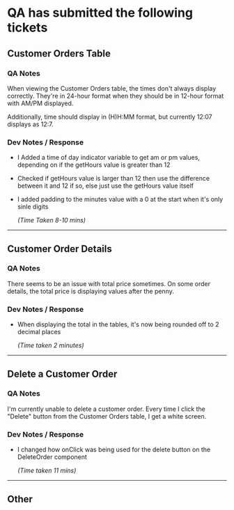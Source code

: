 # QA has submitted the following tickets


## Customer Orders Table
### QA Notes
When viewing the Customer Orders table, the times don't always display correctly. They're in 24-hour format when they should be in 12-hour format with AM/PM displayed.

Additionally, time should display in (H)H:MM format, but currently 12:07 displays as 12:7.

### Dev Notes / Response
- I Added a time of day indicator variable to get am or pm values, depending on if the getHours value is greater than 12
- Checked if getHours value is larger than 12 then use the difference between it and 12 if so, else just use the getHours value itself
- I added padding to the minutes value with a 0 at the start when it's only sinle digits

  _(Time Taken 8-10 mins)_
---


## Customer Order Details
### QA Notes
There seems to be an issue with total price sometimes. On some order details, the total price is displaying values after the penny.

### Dev Notes / Response
- When displaying the total in the tables, it's now being rounded off to 2 decimal places

  _(Time taken 2 minutes)_
---


## Delete a Customer Order
### QA Notes
I'm currently unable to delete a customer order. Every time I click the "Delete" button from the Customer Orders table, I get a white screen.

### Dev Notes / Response
- I changed how onClick was being used for the delete button on the DeleteOrder component

  _(Time taken 11 mins)_

---


## Other